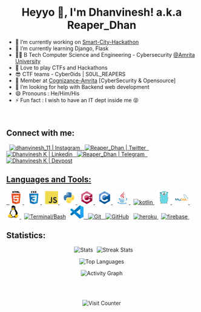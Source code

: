<h1 align="center"><b>Heyyo 👋, I'm Dhanvinesh! a.k.a Reaper_Dhan</b></h1>

- 🔭 I’m currently working on <a href="https://github.com/Reaper-Dhan/Smart-City-Hackathon">Smart-City-Hackathon</a> 
- 🌱 I’m currently learning Django, Flask
- 👨‍🎓 B Tech Computer Science and Engineering - Cybersecurity <a href="https://www.amrita.edu/school/engineering/chennai">@Amrita University</a>
- 🤩 Love to play CTFs and Hackathons
- 😎 CTF teams - Cyber0ids | S0UL_REAPERS
- 🤝 Member at <a href="https://github.com/cognizance-amrita">Cognizance-Amrita</a> [CyberSecurity & Opensource]
- 🤔 I’m looking for help with Backend web development
- 😄 Pronouns : He/Him/His
- ⚡ Fun fact : I wish to have an IT dept inside me 😝
<br>

## Connect with me:
&nbsp;
<a href="https://instagram.com/dhanvinesh_11"><img alt="dhanvinesh_11 | Instagram" width="35" height="35" src="https://image.flaticon.com/icons/png/512/2111/2111463.png" /> &nbsp;
<a href="https://twitter.com/Reaper_Dhan"><img alt="Reaper_Dhan | Twitter" width="35" height="35" src="https://image.flaticon.com/icons/png/512/733/733579.png" /> &nbsp;
<a href="https://www.linkedin.com/in/ReaperDhan/"><img alt="Dhanvinesh K | Linkedin" width="35" height="35" src="https://img.icons8.com/external-justicon-flat-justicon/64/000000/external-linkedin-social-media-justicon-flat-justicon.png"/> &nbsp;
<a href="https://t.me/Reaper_Dhan"><img alt="Reaper_Dhan | Telegram" width="35" height="35" src="https://img.icons8.com/fluency/144/000000/telegram-app.png"/> &nbsp;
<a href="https://devpost.com/dhanvineshk2003?ref_content=user-portfolio&ref_feature=portfolio&ref_medium=global-nav"><img alt="Dhanvinesh K | Devpost" width="35" height="35" src="https://www.vectorlogo.zone/logos/devpost/devpost-icon.svg" >
<br>

## Languages and Tools:
&nbsp;
<a href="https://www.w3schools.com/html/"> <img src="https://raw.githubusercontent.com/devicons/devicon/master/icons/html5/html5-original-wordmark.svg" alt="HTML5" width="35" height="35"/> </a> &nbsp;
<a href="https://www.w3schools.com/css/"> <img src="https://raw.githubusercontent.com/devicons/devicon/master/icons/css3/css3-original-wordmark.svg" alt="CSS3" width="35" height="35"/> </a> &nbsp;
<a href="https://www.w3schools.com/js/"> <img src="https://raw.githubusercontent.com/devicons/devicon/master/icons/javascript/javascript-original.svg" alt="Javascript" width="35" height="35"/> </a> &nbsp;
<a href="https://www.python.org"> <img src="https://raw.githubusercontent.com/devicons/devicon/master/icons/python/python-original.svg" alt="Python" width="35" height="35"/> </a> &nbsp;
<a href="https://www.w3schools.com/cpp/"> <img src="https://raw.githubusercontent.com/devicons/devicon/master/icons/cplusplus/cplusplus-original.svg" alt="C++" width="35" height="35"/> </a> &nbsp;
<a href="https://www.programiz.com/c-programming"> <img src="https://raw.githubusercontent.com/devicons/devicon/master/icons/c/c-original.svg" alt="C" width="35" height="35"/> </a> &nbsp;
<a href="https://www.w3schools.com/java/"> <img src="https://raw.githubusercontent.com/devicons/devicon/master/icons/java/java-original.svg" alt="java" width="35" height="35"/> </a> &nbsp;
<a href="https://kotlinlang.org"> <img src="https://www.vectorlogo.zone/logos/kotlinlang/kotlinlang-icon.svg" alt="kotlin" width="35" height="35"/> </a> &nbsp;
<a href="https://golang.org"> <img src="https://raw.githubusercontent.com/devicons/devicon/master/icons/go/go-original.svg" alt="go" width="35" height="35"/> </a> &nbsp;
<a href="https://www.mysql.com/"> <img src="https://raw.githubusercontent.com/devicons/devicon/master/icons/mysql/mysql-original-wordmark.svg" alt="mysql" width="35" height="35"/> </a> &nbsp;
<a href="https://www.linux.org/"> <img src="https://raw.githubusercontent.com/devicons/devicon/master/icons/linux/linux-original.svg" alt="linux" width="35" height="35"/> </a> &nbsp;
<a href="https://www.tutorialspoint.com/unix/shell_scripting.htm"><img alt="Terminal/Bash" width="35" height="35" src="https://image.flaticon.com/icons/png/512/668/668453.png" /></a> &nbsp;
<a href="https://code.visualstudio.com/"> <img alt="VS Code" width="35" height="35" src="https://raw.githubusercontent.com/github/explore/80688e429a7d4ef2fca1e82350fe8e3517d3494d/topics/visual-studio-code/visual-studio-code.png"> &nbsp;
<a href="https://git-scm.com/"><img alt="Git" width="35" height="35" src="https://image.flaticon.com/icons/png/512/2111/2111288.png" /> &nbsp;
<a href="https://www.github.com"><img alt="GitHub" width="35" height="35" src="https://image.flaticon.com/icons/png/512/270/270798.png" /></a> &nbsp;
 <a href="https://heroku.com"> <img src="https://www.vectorlogo.zone/logos/heroku/heroku-icon.svg" alt="heroku" width="35" height="35"/> </a> &nbsp;
<a href="https://firebase.google.com/"> <img src="https://www.vectorlogo.zone/logos/firebase/firebase-icon.svg" alt="firebase" width="35" height="35"/> </a> &nbsp;
<br>
  
## Statistics:
  <p></p>
<p align="center"><img alt="Stats" width="46%" src="https://github-readme-stats.vercel.app/api?username=Reaper-Dhan&show_icons=true&theme=radical" hspace="10"><img alt="Streak Stats" width="46%" src="http://github-readme-streak-stats.herokuapp.com?user=Reaper-Dhan&theme=radical&date_format=j%20M%5B%20Y%5D&fire=3C95FF"></p>
<p align="center"><img alt="Top Languages" width="40%" src="https://github-readme-stats.vercel.app/api/top-langs/?username=Reaper-Dhan&theme=radical&layout=compact"></p>
<p align="center"><img alt="Activity Graph" width="94%" src="https://activity-graph.herokuapp.com/graph?username=Reaper-Dhan&theme=dracula"></p>
  <p><br><br></p>
<p align="center"><img alt="Visit Counter" align-items="center" width="46%" height="50" src="https://profile-counter.glitch.me/{Reaper-Dhan}/count.svg"></p>
